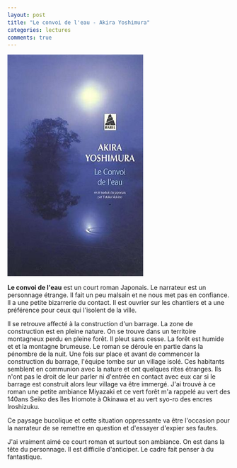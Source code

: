 ```yaml
---
layout: post
title: "Le convoi de l'eau - Akira Yoshimura"
categories: lectures
comments: true
---
```


![moutons](https://github.com/homeostasie/bouquins/raw/master/_pics/lv/yoshimura_akira/convoi.jpg)

**Le convoi de l'eau** est un court roman Japonais. Le narrateur est un personnage étrange. Il fait un peu malsain et ne nous met pas en confiance. Il a une petite bizarrerie du contact. Il est ouvrier sur les chantiers et a une préférence pour ceux qui l'isolent de la ville. 

Il se retrouve affecté à la construction d'un barrage. La zone de construction est en pleine nature. On se trouve dans un territoire montagneux perdu en pleine forêt. Il pleut sans cesse. La forêt est humide et et la montagne brumeuse. Le roman se déroule en partie dans la pénombre de la nuit. Une fois sur place et avant de commencer la construction du barrage, l'équipe tombe sur un village isolé. Ces habitants semblent en communion avec la nature et ont quelques rites étranges. Ils n'ont pas le droit de leur parler ni d'entrée en contact avec eux car si le barrage est construit alors leur village va être immergé. J'ai trouvé à ce roman une petite ambiance Miyazaki et ce vert forêt m'a rappelé au vert des 140ans Seiko des îles Iriomote à Okinawa et au vert syo-ro des encres Iroshizuku.

Ce paysage bucolique et cette situation oppressante va être l'occasion pour la narrateur de se remettre en question et d'essayer d'expier ses fautes. 

J'ai vraiment aimé ce court roman et surtout son ambiance. On est dans la tête du personnage. Il est difficile d'anticiper. Le cadre fait penser à du fantastique. 